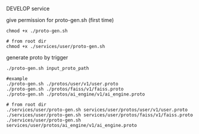 DEVELOP service

give permission for proto-gen.sh (first time)

```
chmod +x ./proto-gen.sh

# from root dir
chmod +x ./services/user/proto-gen.sh
```

generate proto by trigger

```
./proto-gen.sh input_proto_path

#example
./proto-gen.sh ./protos/user/v1/user.proto
./proto-gen.sh ./protos/faiss/v1/faiss.proto
./proto-gen.sh ./protos/ai_engine/v1/ai_engine.proto

# from root dir
./services/user/proto-gen.sh services/user/protos/user/v1/user.proto
./services/user/proto-gen.sh services/user/protos/faiss/v1/faiss.proto
./services/user/proto-gen.sh services/user/protos/ai_engine/v1/ai_engine.proto
```